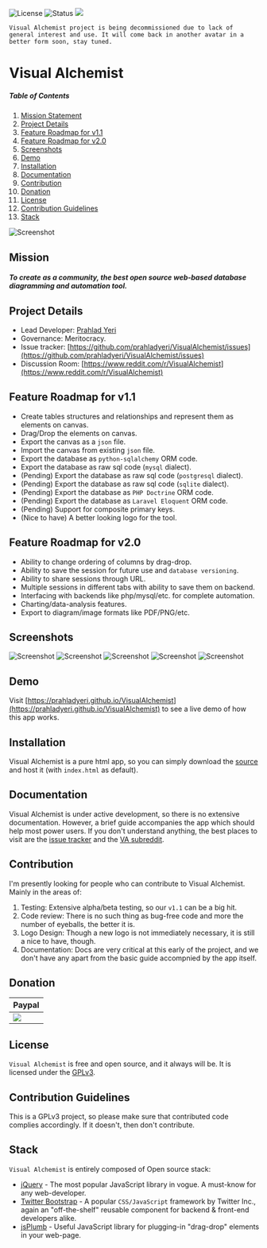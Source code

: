 ![License](https://img.shields.io/badge/license-GPL-blue.svg)
![Status](https://img.shields.io/badge/status-stable-brightgreen.svg)
[![](https://www.paypalobjects.com/en_US/i/btn/x-click-but04.gif)](https://www.paypal.com/cgi-bin/webscr?cmd=_s-xclick&hosted_button_id=JM8FUXNFUK6EU)

`Visual Alchemist project is being decommissioned due to lack of general interest and use. It will come back in another avatar in a better form soon, stay tuned.`

# Visual Alchemist

##### Table of Contents

1. [Mission Statement](#mission)
2. [Project Details](#project-details)
3. [Feature Roadmap for v1.1](#feature-roadmap-for-v11)
4. [Feature Roadmap for v2.0](#feature-roadmap-for-v20)
5. [Screenshots](#screenshots)
6. [Demo](#demo)
7. [Installation](#installation)
8. [Documentation](#documentation)
9. [Contribution](#contribution)
10. [Donation](#donation)
11. [License](#license)
12. [Contribution Guidelines](#contribution-guidelines)
13. [Stack](#stack)

![Screenshot](https://github.com/prahladyeri/valchemist/raw/master/screens/tablet2.png)

## Mission

##### To create as a community, the best open source web-based database diagramming and automation tool.

## Project Details

- Lead Developer: [Prahlad Yeri](https://github.com/prahladyeri)
- Governance: Meritocracy.
- Issue tracker: [https://github.com/prahladyeri/VisualAlchemist/issues](https://github.com/prahladyeri/VisualAlchemist/issues)
- Discussion Room: [https://www.reddit.com/r/VisualAlchemist](https://www.reddit.com/r/VisualAlchemist)

## Feature Roadmap for v1.1

- Create tables structures and relationships and represent them as elements on canvas.
- Drag/Drop the elements on canvas.
- Export the canvas as a `json` file.
- Import the canvas from existing `json` file.
- Export the database as `python-sqlalchemy` ORM code.
- Export the database as raw sql code (`mysql` dialect).
- (Pending) Export the database as raw sql code (`postgresql` dialect).
- (Pending) Export the database as raw sql code (`sqlite` dialect).
- (Pending) Export the database as `PHP Doctrine` ORM code.
- (Pending) Export the database as `Laravel Eloquent` ORM code.
- (Pending) Support for composite primary keys.
- (Nice to have) A better looking logo for the tool.

## Feature Roadmap for v2.0

- Ability to change ordering of columns by drag-drop.
- Ability to save the session for future use and `database versioning`.
- Ability to share sessions through URL.
- Multiple sessions in different tabs with ability to save them on backend.
- Interfacing with backends like php/mysql/etc. for complete automation.
- Charting/data-analysis features.
- Export to diagram/image formats like PDF/PNG/etc.

## Screenshots

![Screenshot](https://github.com/prahladyeri/valchemist/raw/master/screens/mobile1.png)
![Screenshot](https://github.com/prahladyeri/valchemist/raw/master/screens/mobile2.png)
![Screenshot](https://github.com/prahladyeri/valchemist/raw/master/screens/mobile3.png)
![Screenshot](https://github.com/prahladyeri/valchemist/raw/master/screens/tablet1.png)
![Screenshot](https://github.com/prahladyeri/valchemist/raw/master/screens/tablet3.png)

## Demo

Visit [https://prahladyeri.github.io/VisualAlchemist](https://prahladyeri.github.io/VisualAlchemist) to see a live demo of how this app works.

## Installation

Visual Alchemist is a pure html app, so you can simply download the [source](https://github.com/prahladyeri/VisualAlchemist/archive/master.zip) and host it (with `index.html` as default).

## Documentation

Visual Alchemist is under active development, so there is no extensive documentation. However, a brief guide accompanies the app which should help most power users. If you don't understand anything, the best places to visit are the [issue tracker](https://github.com/prahladyeri/VisualAlchemist/issues) and the [VA subreddit](https://www.reddit.com/r/VisualAlchemist).

## Contribution

I'm presently looking for people who can contribute to Visual Alchemist. Mainly in the areas of:

1. Testing: Extensive alpha/beta testing, so our `v1.1` can be a big hit.
2. Code review: There is no such thing as bug-free code and more the number of eyeballs, the better it is.
3. Logo Design: Though a new logo is not immediately necessary, it is still a nice to have, though.
4. Documentation: Docs are very critical at this early of the project, and we don't have any apart from the basic guide accompnied by the app itself.

## Donation

| Paypal  |
| ------  |
| [![](https://www.paypalobjects.com/en_US/i/btn/btn_donateCC_LG.gif)](https://www.paypal.com/cgi-bin/webscr?cmd=_s-xclick&hosted_button_id=JM8FUXNFUK6EU) |

## License

`Visual Alchemist` is free and open source, and it always will be. It is licensed under the [GPLv3](https://opensource.org/licenses/GPL-3.0).

## Contribution Guidelines

This is a GPLv3 project, so please make sure that contributed code complies accordingly. If it doesn't, then don't contribute.

## Stack

`Visual Alchemist` is entirely composed of Open source stack:

- [jQuery](http://www.jquery.com) - The most popular JavaScript library in vogue. A must-know for any web-developer.
- [Twitter Bootstrap](https://github.com/twbs/bootstrap) - A popular `CSS/JavaScript` framework by Twitter Inc., again an "off-the-shelf" reusable component for backend & front-end developers alike.
- [jsPlumb](https://jsplumbtoolkit.com/) - Useful JavaScript library for plugging-in "drag-drop" elements in your web-page.

